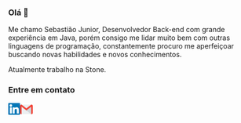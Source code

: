 ### Olá 👋

Me chamo Sebastião Junior, Desenvolvedor Back-end com grande experiência em Java, porém consigo me lidar muito bem com outras linguagens de programação, constantemente procuro me aperfeiçoar buscando novas habilidades e novos conhecimentos. 

Atualmente trabalho na Stone.


### Entre em contato
<a href="https://www.linkedin.com/in/sebasti%C3%A3o-junior" target="_blank">
<img align="left" alt="Linkedin" width="24px" src="https://github.com/sebastiaojuniordev/sebastiaojuniordev/blob/master/assets/linkedin.svg" />
</a>
<a href="mailto:sebastiaojuniordev@gmail.com">
<img align="left" alt="E-mail" width="26px" src="https://github.com/sebastiaojuniordev/sebastiaojuniordev/blob/master/assets/gmail.svg" />
</a>
